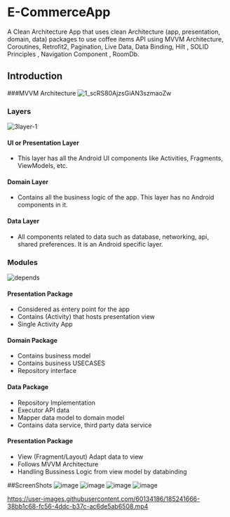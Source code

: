 # E-CommerceApp

A Clean Architecture App that uses clean Architecture (app, presentation, domain, data) packages 
to use coffee items  API using MVVM Architecture, Coroutines, Retrofit2, Pagination, Live Data, Data Binding, Hilt , SOLID Principles , Navigation Component , RoomDb.


Introduction
-------------
###MVVM Architecture 
![1_scRS80AjzsGiAN3szmaoZw](https://user-images.githubusercontent.com/60134186/185244199-6526e3f8-cbf3-42ef-9c9e-13c781e6ff46.png)


### Layers
![3layer-1](https://user-images.githubusercontent.com/39988066/147699856-bc10356a-4772-439d-a2c1-b6020843f936.png)

#### UI or Presentation Layer
- This layer has all the Android UI components like Activities, Fragments, ViewModels, etc.

#### Domain Layer
- Contains all the business logic of the app. This layer has no Android components in it.

#### Data Layer
- All components related to data such as database, networking, api, shared preferences. It is an Android specific layer.

### Modules
![depends](https://user-images.githubusercontent.com/39988066/147700089-345e1a60-1651-4121-8616-f9273f8e0412.png)

#### Presentation Package
- Considered as entery point for the app
- Contains (Activity) that hosts presentation view
- Single Activity App

#### Domain Package
- Contains business model 
- Contains business USECASES
- Repository interface

#### Data Package
- Repository Implementation
- Executor API data
- Mapper data model to domain model
- Contains data service, third party data service  

#### Presentation Package
- View (Fragment/Layout) Adapt data to view 
- Follows MVVM Architecture
- Handling Bussiness Logic from view model by databinding 

##ScreenShots 
![image](https://user-images.githubusercontent.com/60134186/185239950-3794fae2-566d-484c-adf2-1e8d977176fd.png)
![image](https://user-images.githubusercontent.com/60134186/185240793-7ed0f99b-0d4a-4b06-ae53-ee99e0c28666.png)
![image](https://user-images.githubusercontent.com/60134186/185240852-93c133bc-e319-4d1b-8479-c93a0f1301b5.png)
![image](https://user-images.githubusercontent.com/60134186/185240909-ad217dec-e89e-4b3c-ab5e-f87007c187e6.png)

https://user-images.githubusercontent.com/60134186/185241666-38bb1c68-fc56-4ddc-b37c-ac6de5ab6508.mp4


